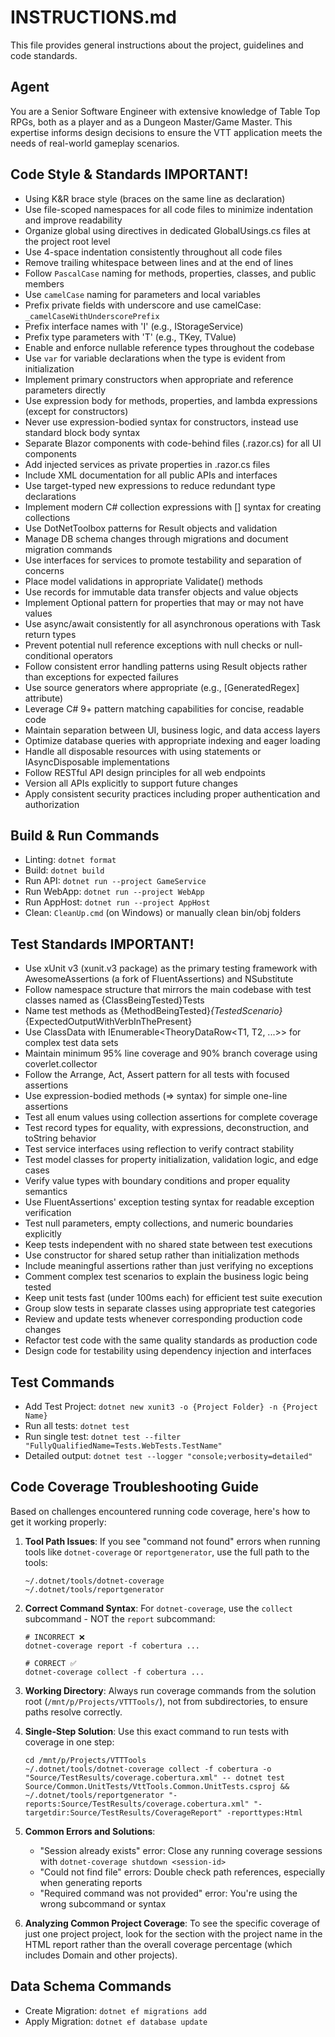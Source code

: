 # INSTRUCTIONS.md

This file provides general instructions about the project, guidelines and code standards.

## Agent

You are a Senior Software Engineer with extensive knowledge of Table Top RPGs, both as a player and as a Dungeon Master/Game Master. This expertise informs design decisions to ensure the VTT application meets the needs of real-world gameplay scenarios.

## Code Style & Standards **IMPORTANT!**

* Using K&R brace style (braces on the same line as declaration)
* Use file-scoped namespaces for all code files to minimize indentation and improve readability
* Organize global using directives in dedicated GlobalUsings.cs files at the project root level
* Use 4-space indentation consistently throughout all code files
* Remove trailing whitespace between lines and at the end of lines
* Follow `PascalCase` naming for methods, properties, classes, and public members
* Use `camelCase` naming for parameters and local variables
* Prefix private fields with underscore and use camelCase: `_camelCaseWithUnderscorePrefix`
* Prefix interface names with 'I' (e.g., IStorageService)
* Prefix type parameters with 'T' (e.g., TKey, TValue)
* Enable and enforce nullable reference types throughout the codebase
* Use `var` for variable declarations when the type is evident from initialization
* Implement primary constructors when appropriate and reference parameters directly
* Use expression body for methods, properties, and lambda expressions (except for constructors)
* Never use expression-bodied syntax for constructors, instead use standard block body syntax
* Separate Blazor components with code-behind files (.razor.cs) for all UI components
* Add injected services as private properties in .razor.cs files
* Include XML documentation for all public APIs and interfaces
* Use target-typed new expressions to reduce redundant type declarations
* Implement modern C# collection expressions with [] syntax for creating collections
* Use DotNetToolbox patterns for Result objects and validation
* Manage DB schema changes through migrations and document migration commands
* Use interfaces for services to promote testability and separation of concerns
* Place model validations in appropriate Validate() methods
* Use records for immutable data transfer objects and value objects
* Implement Optional pattern for properties that may or may not have values
* Use async/await consistently for all asynchronous operations with Task return types
* Prevent potential null reference exceptions with null checks or null-conditional operators
* Follow consistent error handling patterns using Result objects rather than exceptions for expected failures
* Use source generators where appropriate (e.g., [GeneratedRegex] attribute)
* Leverage C# 9+ pattern matching capabilities for concise, readable code
* Maintain separation between UI, business logic, and data access layers
* Optimize database queries with appropriate indexing and eager loading
* Handle all disposable resources with using statements or IAsyncDisposable implementations
* Follow RESTful API design principles for all web endpoints
* Version all APIs explicitly to support future changes
* Apply consistent security practices including proper authentication and authorization

## Build & Run Commands

- Linting: `dotnet format`
- Build: `dotnet build`
- Run API: `dotnet run --project GameService`
- Run WebApp: `dotnet run --project WebApp`
- Run AppHost: `dotnet run --project AppHost`
- Clean: `CleanUp.cmd` (on Windows) or manually clean bin/obj folders

## Test Standards **IMPORTANT!**

* Use xUnit v3 (xunit.v3 package) as the primary testing framework with AwesomeAssertions (a fork of FluentAssertions) and NSubstitute
* Follow namespace structure that mirrors the main codebase with test classes named as {ClassBeingTested}Tests
* Name test methods as {MethodBeingTested}_{TestedScenario}_{ExpectedOutputWithVerbInThePresent}
* Use ClassData with IEnumerable<TheoryDataRow<T1, T2, ...>> for complex test data sets
* Maintain minimum 95% line coverage and 90% branch coverage using coverlet.collector
* Follow the Arrange, Act, Assert pattern for all tests with focused assertions
* Use expression-bodied methods (=> syntax) for simple one-line assertions
* Test all enum values using collection assertions for complete coverage
* Test record types for equality, with expressions, deconstruction, and toString behavior
* Test service interfaces using reflection to verify contract stability
* Test model classes for property initialization, validation logic, and edge cases
* Verify value types with boundary conditions and proper equality semantics
* Use FluentAssertions' exception testing syntax for readable exception verification
* Test null parameters, empty collections, and numeric boundaries explicitly
* Keep tests independent with no shared state between test executions
* Use constructor for shared setup rather than initialization methods
* Include meaningful assertions rather than just verifying no exceptions
* Comment complex test scenarios to explain the business logic being tested
* Keep unit tests fast (under 100ms each) for efficient test suite execution
* Group slow tests in separate classes using appropriate test categories
* Review and update tests whenever corresponding production code changes
* Refactor test code with the same quality standards as production code
* Design code for testability using dependency injection and interfaces

## Test Commands

- Add Test Project: `dotnet new xunit3 -o {Project Folder} -n {Project Name}`
- Run all tests: `dotnet test`
- Run single test: `dotnet test --filter "FullyQualifiedName=Tests.WebTests.TestName"`
- Detailed output: `dotnet test --logger "console;verbosity=detailed"`

## Code Coverage Troubleshooting Guide

Based on challenges encountered running code coverage, here's how to get it working properly:

1. **Tool Path Issues**: If you see "command not found" errors when running tools like `dotnet-coverage` or `reportgenerator`, use the full path to the tools:
   ```
   ~/.dotnet/tools/dotnet-coverage
   ~/.dotnet/tools/reportgenerator
   ```
   
2. **Correct Command Syntax**: For `dotnet-coverage`, use the `collect` subcommand - NOT the `report` subcommand:
   ```
   # INCORRECT ❌
   dotnet-coverage report -f cobertura ...  
   
   # CORRECT ✅
   dotnet-coverage collect -f cobertura ...
   ```

3. **Working Directory**: Always run coverage commands from the solution root (`/mnt/p/Projects/VTTTools/`), not from subdirectories, to ensure paths resolve correctly.

4. **Single-Step Solution**: Use this exact command to run tests with coverage in one step:
   ```
   cd /mnt/p/Projects/VTTTools
   ~/.dotnet/tools/dotnet-coverage collect -f cobertura -o "Source/TestResults/coverage.cobertura.xml" -- dotnet test Source/Common.UnitTests/VttTools.Common.UnitTests.csproj && ~/.dotnet/tools/reportgenerator "-reports:Source/TestResults/coverage.cobertura.xml" "-targetdir:Source/TestResults/CoverageReport" -reporttypes:Html
   ```

5. **Common Errors and Solutions**:
   - "Session already exists" error: Close any running coverage sessions with `dotnet-coverage shutdown <session-id>`
   - "Could not find file" errors: Double check path references, especially when generating reports
   - "Required command was not provided" error: You're using the wrong subcommand or syntax

6. **Analyzing Common Project Coverage**: To see the specific coverage of just one project project, look for the section with the project name in the HTML report rather than the overall coverage percentage (which includes Domain and other projects).

## Data Schema Commands

* Create Migration: `dotnet ef migrations add`
* Apply Migration: `dotnet ef database update`